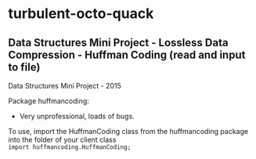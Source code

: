 # turbulent-octo-quack
## Data Structures Mini Project - Lossless Data Compression - Huffman Coding (read and input to file)
Data Structures Mini Project - 2015

Package huffmancoding: 
+ Very unprofessional, loads of bugs.

To use, import the HuffmanCoding class from the huffmancoding package into the folder of your client class  
`import huffmancoding.HuffmanCoding;`
